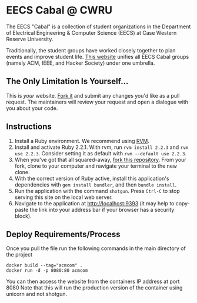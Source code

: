 EECS Cabal @ CWRU
======================================

The EECS "Cabal" is a collection of student organizations in the Department of
Electrical Engineering & Computer Science (EECS) at Case Western Reserve
University.

Traditionally, the student groups have worked closely together to plan events
and improve student life. [This website](http://acm.case.edu/) unifies all EECS
Cabal groups (namely ACM, IEEE, and Hacker Society) under one umbrella.

The Only Limitation Is Yourself...
--------------------------------------
This is _your_ website. [Fork it](https://help.github.com/articles/fork-a-repo)
and submit any changes you'd like as a pull request. The maintainers will
review your request and open a dialogue with you about your code.

Instructions
--------------------------------------
1. Install a Ruby environment. We recommend using [RVM](https://rvm.io/).
2. Install and activate Ruby 2.2.1. With rvm, run `rvm install 2.2.3` and
   `rvm use 2.2.3`. Consider setting it as default with
   `rvm --default use 2.2.3`.
3. When you've got that all squared-away, [fork this
   repository](https://github.com/cwruacm/acm.case.edu/fork). From your fork,
   clone to your computer and navigate your terminal to the new clone.
4. With the correct version of Ruby active, install this application's
   dependencies with `gem install bundler`, and then `bundle install`.
5. Run the application with the command `shotgun`. Press `Ctrl-C` to stop
   serving this site on the local web server.
6. Navigate to the application at
   [http://localhost:9393](http://localhost:9393) (it may help to copy-paste
   the link into your address bar if your browser has a security block).

Deploy Requirements/Process
--------------------------------------
Once you pull the file run the following commands in the main directory of the project
```
docker build --tag="acmcom" .
docker run -d -p 8080:80 acmcom
```
You can then access the website from the containers IP address at port 8080
Note that this will run the production version of the container using unicorn and not shotgun.
